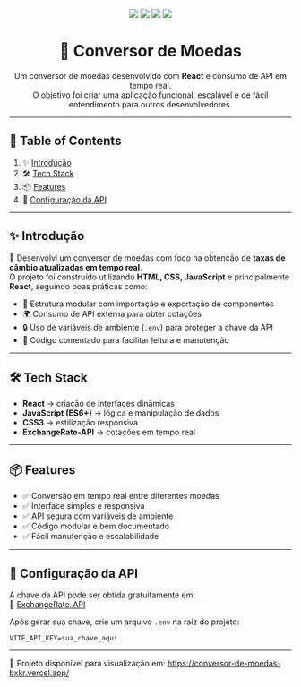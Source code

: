 <!-- Badges -->
<p align="center">
  <img src="https://img.shields.io/badge/React-20232A?style=for-the-badge&logo=react&logoColor=61DAFB"/>
  <img src="https://img.shields.io/badge/JavaScript-F7DF1E?style=for-the-badge&logo=javascript&logoColor=black"/>
  <img src="https://img.shields.io/badge/CSS3-1572B6?style=for-the-badge&logo=css3&logoColor=white"/>
  <img src="https://img.shields.io/badge/HTML5-E34F26?style=for-the-badge&logo=html5&logoColor=white"/>
</p>

<h1 align="center">💱 Conversor de Moedas</h1>

<p align="center">
  Um conversor de moedas desenvolvido com <b>React</b> e consumo de API em tempo real.<br/>
  O objetivo foi criar uma aplicação funcional, escalável e de fácil entendimento para outros desenvolvedores.
</p>

---

## 📑 Table of Contents
1. ✨ [Introdução](#-introdução)
2. 🛠 [Tech Stack](#-tech-stack)
3. 📦 [Features](#-features)
4. 🔑 [Configuração da API](#-configuração-da-api)

---

## ✨ Introdução

💱 Desenvolvi um conversor de moedas com foco na obtenção de **taxas de câmbio atualizadas em tempo real**.  
O projeto foi construído utilizando **HTML, CSS, JavaScript** e principalmente **React**, seguindo boas práticas como:

- 🧩 Estrutura modular com importação e exportação de componentes  
- 🌍 Consumo de API externa para obter cotações  
- 🔒 Uso de variáveis de ambiente (`.env`) para proteger a chave da API  
- 📝 Código comentado para facilitar leitura e manutenção  

---

## 🛠 Tech Stack
- **React** → criação de interfaces dinâmicas  
- **JavaScript (ES6+)** → lógica e manipulação de dados  
- **CSS3** → estilização responsiva  
- **ExchangeRate-API** → cotações em tempo real  

---

## 📦 Features
- ✅ Conversão em tempo real entre diferentes moedas  
- ✅ Interface simples e responsiva  
- ✅ API segura com variáveis de ambiente  
- ✅ Código modular e bem documentado  
- ✅ Fácil manutenção e escalabilidade  

---

## 🔑 Configuração da API
A chave da API pode ser obtida gratuitamente em:  
🔗 [ExchangeRate-API](https://www.exchangerate-api.com/)

Após gerar sua chave, crie um arquivo `.env` na raiz do projeto:
```env
VITE_API_KEY=sua_chave_aqui
```
---

🚀 Projeto disponível para visualização em: https://conversor-de-moedas-bxkr.vercel.app/
